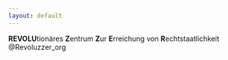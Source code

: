 ```yaml
---
layout: default
---
```


**REVOLU**tionäres **Z**entrum **Z**ur **E**rreichung von **R**echtstaatlichkeit
@Revoluzzer_org
